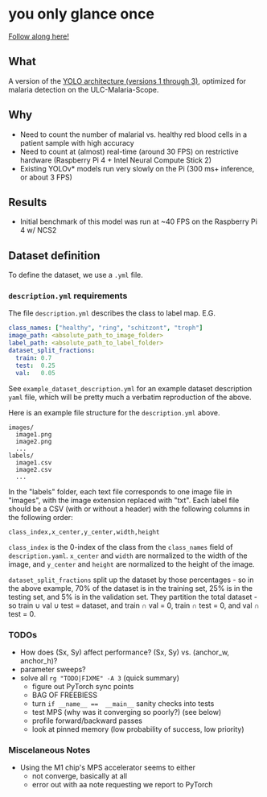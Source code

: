 # you only glance once

[Follow along here!](https://wandb.ai/bioengineering/yogo)

## What

A version of the [YOLO architecture (versions 1 through 3)](https://pjreddie.com/darknet/yolo/), optimized for malaria detection on the ULC-Malaria-Scope.

## Why

- Need to count the number of malarial vs. healthy red blood cells in a patient sample with high accuracy
- Need to count at (almost) real-time (around 30 FPS) on restrictive hardware (Raspberry Pi 4 + Intel Neural Compute Stick 2)
- Existing YOLOv\* models run very slowly on the Pi (300 ms+ inference, or about 3 FPS)

## Results

- Initial benchmark of this model was run at ~40 FPS on the Raspberry Pi 4 w/ NCS2

## Dataset definition

To define the dataset, we use a `.yml` file.

### `description.yml` requirements

The file `description.yml` describes the class to label map. E.G.

```yaml
class_names: ["healthy", "ring", "schitzont", "troph"]
image_path: <absolute_path_to_image_folder>
label_path: <absolute_path_to_label_folder>
dataset_split_fractions:
  train: 0.7
  test:  0.25
  val:   0.05
```

See `example_dataset_description.yml` for an example dataset description `yaml` file, which will be pretty much a verbatim reproduction of the above.

Here is an example file structure for the `description.yml` above.

    images/
      image1.png
      image2.png
      ...
    labels/
      image1.csv
      image2.csv
      ...

In the "labels" folder, each text file corresponds to one image file in "images", with the image extension replaced with "txt". Each label file should be a CSV (with or without a header) with the following columns in the following order:

  `class_index,x_center,y_center,width,height`

`class_index` is the 0-index of the class from the `class_names` field of `description.yaml`. `x_center` and `width` are normalized to the width of the image, and `y_center` and `height` are normalized to the height of the image.

 `dataset_split_fractions` split up the dataset by those percentages - so in the above example, 70% of the dataset is in the training set, 25% is in the testing set, and 5% is in the validation set. They partition the total dataset - so train ∪ val ∪ test = dataset, and train ∩ val = 0, train ∩ test = 0, and val ∩ test = 0.

### TODOs

- How does (Sx, Sy) affect performance? (Sx, Sy) vs. (anchor\_w, anchor\_h)?
- parameter sweeps?
- solve all `rg "TODO|FIXME" -A 3` (quick summary)
  - figure out PyTorch sync points
  - BAG OF FREEBIESS
  - turn `if __name__ ==  __main__` sanity checks into tests
  - test MPS (why was it converging so poorly?) (see below)
  - profile forward/backward passes
  - look at pinned memory (low probability of success, low priority)

### Miscelaneous Notes

- Using the M1 chip's MPS accelerator seems to either
  - not converge, basically at all
  - error out with aa note requesting we report to PyTorch
